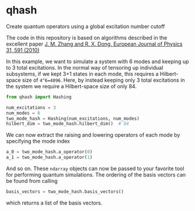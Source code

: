 # qhash
Create quantum operators using a global excitation number cutoff

The code in this repository is based on algorithms described in the excellent paper [J. M. Zhang and R. X. Dong, European Journal of Physics 31, 591 (2010)](https://arxiv.org/abs/1102.4006)

In this example, we want to simulate a system with 6 modes and keeping up to 3 total excitations. In the normal way of tensoring up individual subsystems, if we kept 3+1 states in each mode, this requires a Hilbert-space size of `4^6=4096`. Here, by instead keeping only 3 total excitations in the system we require a Hilbert-space size of only 84.  
```python
from qhash import Hashing

num_excitations = 3
num_modes = 6
two_mode_hash = Hashing(num_excitations, num_modes)
hilbert_dim = two_mode_hash.hilbert_dim()  # 84
```
We can now extract the raising and lowering operators of each mode by specifying the mode index
```python
a_0 = two_mode_hash.a_operator(0)
a_1 = two_mode_hash.a_operator(1)
```
And so on. These `ndarray` objects can now be passed to your favorite tool for performing quantum simulations. The ordering of the basis vectors can be found from calling
```python
basis_vectors = two_mode_hash.basis_vectors()
```
which returns a list of the basis vectors.
